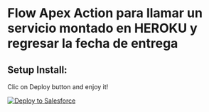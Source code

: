 Flow Apex Action para llamar un servicio montado en HEROKU y regresar la fecha de entrega 
============================================================================================

## Setup Install:

Clic on Deploy button and enjoy it!

<a href="https://githubsfdeploy.herokuapp.com">
  <img alt="Deploy to Salesforce"
       src="https://raw.githubusercontent.com/afawcett/githubsfdeploy/master/deploy.png">
</a>
